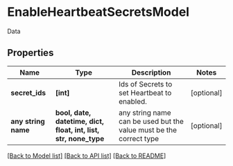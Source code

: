 # EnableHeartbeatSecretsModel

Data

## Properties
Name | Type | Description | Notes
------------ | ------------- | ------------- | -------------
**secret_ids** | **[int]** | Ids of Secrets to set Heartbeat to enabled. | [optional] 
**any string name** | **bool, date, datetime, dict, float, int, list, str, none_type** | any string name can be used but the value must be the correct type | [optional]

[[Back to Model list]](../README.md#documentation-for-models) [[Back to API list]](../README.md#documentation-for-api-endpoints) [[Back to README]](../README.md)


